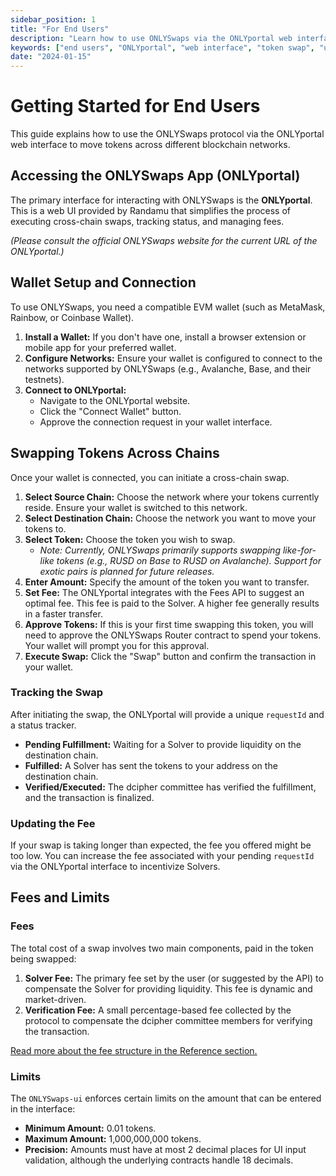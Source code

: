 ```yaml
---
sidebar_position: 1
title: "For End Users"
description: "Learn how to use ONLYSwaps via the ONLYportal web interface to move tokens across blockchain networks"
keywords: ["end users", "ONLYportal", "web interface", "token swap", "user guide"]
date: "2024-01-15"
---
```


# Getting Started for End Users

This guide explains how to use the ONLYSwaps protocol via the ONLYportal web interface to move tokens across different blockchain networks.

## Accessing the ONLYSwaps App (ONLYportal)

The primary interface for interacting with ONLYSwaps is the **ONLYportal**. This is a web UI provided by Randamu that simplifies the process of executing cross-chain swaps, tracking status, and managing fees.

*(Please consult the official ONLYSwaps website for the current URL of the ONLYportal.)*

## Wallet Setup and Connection

To use ONLYSwaps, you need a compatible EVM wallet (such as MetaMask, Rainbow, or Coinbase Wallet).

1.  **Install a Wallet:** If you don't have one, install a browser extension or mobile app for your preferred wallet.
2.  **Configure Networks:** Ensure your wallet is configured to connect to the networks supported by ONLYSwaps (e.g., Avalanche, Base, and their testnets).
3.  **Connect to ONLYportal:**
    *   Navigate to the ONLYportal website.
    *   Click the "Connect Wallet" button.
    *   Approve the connection request in your wallet interface.

## Swapping Tokens Across Chains

Once your wallet is connected, you can initiate a cross-chain swap.

1.  **Select Source Chain:** Choose the network where your tokens currently reside. Ensure your wallet is switched to this network.
2.  **Select Destination Chain:** Choose the network you want to move your tokens to.
3.  **Select Token:** Choose the token you wish to swap.
    *   *Note: Currently, ONLYSwaps primarily supports swapping like-for-like tokens (e.g., RUSD on Base to RUSD on Avalanche). Support for exotic pairs is planned for future releases.*
4.  **Enter Amount:** Specify the amount of the token you want to transfer.
5.  **Set Fee:** The ONLYportal integrates with the Fees API to suggest an optimal fee. This fee is paid to the Solver. A higher fee generally results in a faster transfer.
6.  **Approve Tokens:** If this is your first time swapping this token, you will need to approve the ONLYSwaps Router contract to spend your tokens. Your wallet will prompt you for this approval.
7.  **Execute Swap:** Click the "Swap" button and confirm the transaction in your wallet.

### Tracking the Swap

After initiating the swap, the ONLYportal will provide a unique `requestId` and a status tracker.

*   **Pending Fulfillment:** Waiting for a Solver to provide liquidity on the destination chain.
*   **Fulfilled:** A Solver has sent the tokens to your address on the destination chain.
*   **Verified/Executed:** The dcipher committee has verified the fulfillment, and the transaction is finalized.

### Updating the Fee

If your swap is taking longer than expected, the fee you offered might be too low. You can increase the fee associated with your pending `requestId` via the ONLYportal interface to incentivize Solvers.

## Fees and Limits

### Fees

The total cost of a swap involves two main components, paid in the token being swapped:

1.  **Solver Fee:** The primary fee set by the user (or suggested by the API) to compensate the Solver for providing liquidity. This fee is dynamic and market-driven.
2.  **Verification Fee:** A small percentage-based fee collected by the protocol to compensate the dcipher committee members for verifying the transaction.

[Read more about the fee structure in the Reference section.](./reference/fees.md)

### Limits

The `ONLYSwaps-ui` enforces certain limits on the amount that can be entered in the interface:

*   **Minimum Amount:** 0.01 tokens.
*   **Maximum Amount:** 1,000,000,000 tokens.
*   **Precision:** Amounts must have at most 2 decimal places for UI input validation, although the underlying contracts handle 18 decimals.

